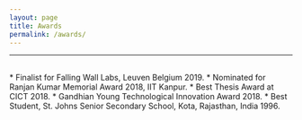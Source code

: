 ```yaml
---
layout: page
title: Awards
permalink: /awards/
---
```

* ** **
  <br/>
  * Finalist for Falling Wall Labs, Leuven Belgium 2019.
  * Nominated for Ranjan Kumar Memorial Award 2018, IIT Kanpur.
  * Best Thesis Award at CICT 2018.
  * Gandhian Young Technological Innovation Award 2018.
  * Best Student, St. Johns Senior Secondary School, Kota, Rajasthan, India 1996.


